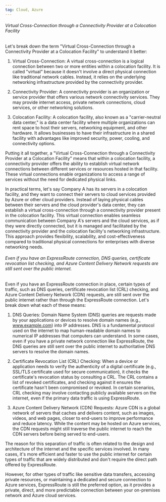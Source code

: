 ```yaml
---
tag: Cloud, Azure
---
```


###### Virtual Cross-Connection through a Connectivity Provider at a Colocation Facility
Let's break down the term "Virtual Cross-Connection through a Connectivity Provider at a Colocation Facility" to understand it better:

1. Virtual Cross-Connection: A virtual cross-connection is a logical connection between two or more entities within a colocation facility. It is called "virtual" because it doesn't involve a direct physical connection like traditional network cables. Instead, it relies on the underlying networking infrastructure provided by the connectivity provider.

2. Connectivity Provider: A connectivity provider is an organization or service provider that offers various network connectivity services. They may provide internet access, private network connections, cloud services, or other networking solutions.

3. Colocation Facility: A colocation facility, also known as a "carrier-neutral data center," is a data center facility where multiple organizations can rent space to host their servers, networking equipment, and other hardware. It allows businesses to have their infrastructure in a shared facility with advantages like improved security, power, cooling, and connectivity options.

Putting it all together, a "Virtual Cross-Connection through a Connectivity Provider at a Colocation Facility" means that within a colocation facility, a connectivity provider offers the ability to establish virtual network connections between different services or resources hosted in that facility. These virtual connections enable organizations to access a range of services without the need for dedicated physical links.

In practical terms, let's say Company A has its servers in a colocation facility, and they want to connect their servers to cloud services provided by Azure or other cloud providers. Instead of laying physical cables between their servers and the cloud provider's data center, they can establish a virtual cross-connection through a connectivity provider present in the colocation facility. This virtual connection enables seamless communication between Company A's servers and the cloud services, as if they were directly connected, but it is managed and facilitated by the connectivity provider and the colocation facility's networking infrastructure. This approach provides flexibility, scalability, and cost-effectiveness compared to traditional physical connections for enterprises with diverse networking needs.

###### Even if you have an ExpressRoute connection, DNS queries, certificate revocation list checking, and Azure Content Delivery Network requests are still sent over the public internet.
Even if you have an ExpressRoute connection in place, certain types of traffic, such as DNS queries, certificate revocation list (CRL) checking, and Azure Content Delivery Network (CDN) requests, are still sent over the public internet rather than through the ExpressRoute connection. Let's break down what each of these means:

1. DNS Queries: Domain Name System (DNS) queries are requests made by your applications or devices to resolve domain names (e.g., www.example.com) into IP addresses. DNS is a fundamental protocol used on the internet to map human-readable domain names to numerical IP addresses that computers can understand. In some cases, even if you have a private network connection like ExpressRoute, the DNS queries are still sent over the public internet to authoritative DNS servers to resolve the domain names.

2. Certificate Revocation List (CRL) Checking: When a device or application needs to verify the authenticity of a digital certificate (e.g., SSL/TLS certificate used for secure communication), it checks the certificate's revocation status by consulting a CRL. The CRL contains a list of revoked certificates, and checking against it ensures the certificate hasn't been compromised or revoked. In certain scenarios, CRL checking may involve contacting publicly available servers on the internet, even if the primary data traffic is using ExpressRoute.

3. Azure Content Delivery Network (CDN) Requests: Azure CDN is a global network of servers that caches and delivers content, such as images, videos, and web pages, closer to end-users to improve performance and reduce latency. While the content may be hosted on Azure services, the CDN requests might still traverse the public internet to reach the CDN servers before being served to end-users.

The reason for this separation of traffic is often related to the design and architecture of the internet and the specific services involved. In many cases, it's more efficient and faster to use the public internet for certain types of traffic that are widely distributed and don't require the direct path offered by ExpressRoute.

However, for other types of traffic like sensitive data transfers, accessing private resources, or maintaining a dedicated and secure connection to Azure services, ExpressRoute is still the preferred option, as it provides a private, direct, and more predictable connection between your on-premises network and Azure cloud services.